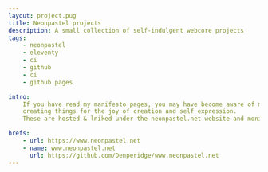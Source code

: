 ```yaml
---
layout: project.pug
title: Neonpastel projects
description: A small collection of self-indulgent webcore projects
tags:
    - neonpastel
    - eleventy
    - ci
    - github
    - ci
    - github pages

intro:
    If you have read my manifesto pages, you may have become aware of my love for webcore;
    creating things for the joy of creation and self expression.
    These are hosted & lniked under the neonpastel.net website and moniker!

hrefs:
    - url: https://www.neonpastel.net
    - name: www.neonpastel.net
      url: https://github.com/Denperidge/www.neonpastel.net
---
```

